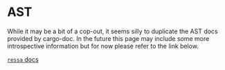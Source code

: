 # AST
While it may be a bit of a cop-out, it seems silly to duplicate the AST docs provided by cargo-doc. In the future this page may include some more introspective information but for now please refer to the link below.

[`ressa` docs](https://docs.rs/ressa/)